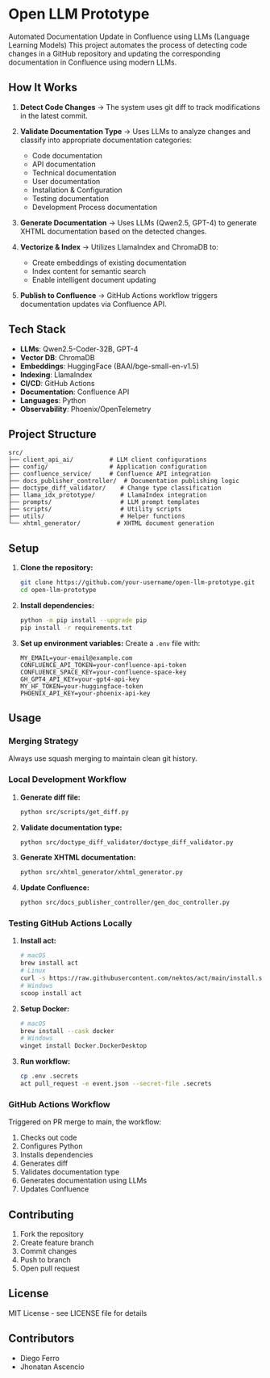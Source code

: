 # Open LLM Prototype

Automated Documentation Update in Confluence using LLMs (Language Learning Models)
This project automates the process of detecting code changes in a GitHub repository and updating the corresponding documentation in Confluence using modern LLMs.

## How It Works

1. **Detect Code Changes** → The system uses git diff to track modifications in the latest commit.

2. **Validate Documentation Type** → Uses LLMs to analyze changes and classify into appropriate documentation categories:
   - Code documentation
   - API documentation 
   - Technical documentation
   - User documentation
   - Installation & Configuration
   - Testing documentation
   - Development Process documentation

3. **Generate Documentation** → Uses LLMs (Qwen2.5, GPT-4) to generate XHTML documentation based on the detected changes.

4. **Vectorize & Index** → Utilizes LlamaIndex and ChromaDB to:
   - Create embeddings of existing documentation
   - Index content for semantic search
   - Enable intelligent document updating

5. **Publish to Confluence** → GitHub Actions workflow triggers documentation updates via Confluence API.

## Tech Stack

- **LLMs**: Qwen2.5-Coder-32B, GPT-4
- **Vector DB**: ChromaDB
- **Embeddings**: HuggingFace (BAAI/bge-small-en-v1.5)
- **Indexing**: LlamaIndex
- **CI/CD**: GitHub Actions
- **Documentation**: Confluence API
- **Languages**: Python
- **Observability**: Phoenix/OpenTelemetry

## Project Structure

```
src/
├── client_api_ai/          # LLM client configurations
├── config/                 # Application configuration
├── confluence_service/     # Confluence API integration
├── docs_publisher_controller/  # Documentation publishing logic
├── doctype_diff_validator/    # Change type classification
├── llama_idx_prototype/       # LlamaIndex integration
├── prompts/                   # LLM prompt templates
├── scripts/                   # Utility scripts
├── utils/                     # Helper functions
└── xhtml_generator/          # XHTML document generation
```

## Setup

1. **Clone the repository:**
   ```sh
   git clone https://github.com/your-username/open-llm-prototype.git
   cd open-llm-prototype
   ```

2. **Install dependencies:**
   ```sh
   python -m pip install --upgrade pip
   pip install -r requirements.txt
   ```

3. **Set up environment variables:**
   Create a `.env` file with:
   ```env
   MY_EMAIL=your-email@example.com
   CONFLUENCE_API_TOKEN=your-confluence-api-token
   CONFLUENCE_SPACE_KEY=your-confluence-space-key
   GH_GPT4_API_KEY=your-gpt4-api-key
   MY_HF_TOKEN=your-huggingface-token
   PHOENIX_API_KEY=your-phoenix-api-key
   ```

## Usage

### Merging Strategy
Always use squash merging to maintain clean git history.

### Local Development Workflow

1. **Generate diff file:**
   ```sh
   python src/scripts/get_diff.py
   ```

2. **Validate documentation type:**
   ```sh
   python src/doctype_diff_validator/doctype_diff_validator.py
   ```

3. **Generate XHTML documentation:**
   ```sh
   python src/xhtml_generator/xhtml_generator.py
   ```

4. **Update Confluence:**
   ```sh
   python src/docs_publisher_controller/gen_doc_controller.py
   ```

### Testing GitHub Actions Locally

1. **Install act:**
   ```sh
   # macOS
   brew install act
   # Linux
   curl -s https://raw.githubusercontent.com/nektos/act/main/install.sh | sudo bash
   # Windows
   scoop install act
   ```

2. **Setup Docker:**
   ```sh
   # macOS
   brew install --cask docker
   # Windows
   winget install Docker.DockerDesktop
   ```

3. **Run workflow:**
   ```sh
   cp .env .secrets
   act pull_request -e event.json --secret-file .secrets
   ```

### GitHub Actions Workflow

Triggered on PR merge to main, the workflow:
1. Checks out code
2. Configures Python
3. Installs dependencies
4. Generates diff
5. Validates documentation type
6. Generates documentation using LLMs
7. Updates Confluence

## Contributing

1. Fork the repository
2. Create feature branch
3. Commit changes
4. Push to branch
5. Open pull request

## License

MIT License - see LICENSE file for details

## Contributors

- Diego Ferro
- Jhonatan Ascencio

